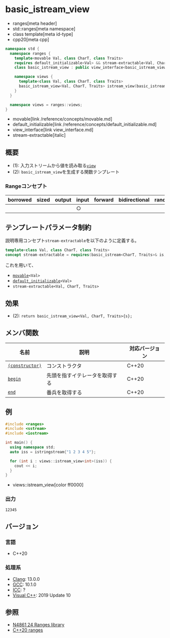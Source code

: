 # basic_istream_view
* ranges[meta header]
* std::ranges[meta namespace]
* class template[meta id-type]
* cpp20[meta cpp]

```cpp
namespace std {
  namespace ranges {
    template<movable Val, class CharT, class Traits>
    requires default_initializable<Val> && stream-extractable<Val, CharT, Traits>
    class basic_istream_view : public view_interface<basic_istream_view<Val, CharT, Traits>> { …… }; // (1)

    namespace views {
      template<class Val, class CharT, class Traits>
      basic_istream_view<Val, CharT, Traits> istream_view(basic_istream<CharT, Traits>& s);  // (2)
    }
  }

  namespace views = ranges::views;
}
```
* movable[link /reference/concepts/movable.md]
* default_initializable[link /reference/concepts/default_initializable.md]
* view_interface[link view_interface.md]
* stream-extractable[italic]

## 概要
- (1): 入力ストリームから値を読み取る[`view`](view.md)
- (2): `basic_istream_view`を生成する関数テンプレート

### Rangeコンセプト

| borrowed | sized | output | input | forward | bidirectional | random_access | contiguous | common | viewable | view |
|----------|-------|--------|-------|---------|---------------|---------------|------------|--------|----------|------|
|          |       |        | ○    |         |               |               |            |        | ○       | ○   |

## テンプレートパラメータ制約

説明専用コンセプト`stream-extractable`を以下のように定義する。

```cpp
template<class Val, class CharT, class Traits>
concept stream-extractable = requires(basic_istream<CharT, Traits>& is, Val& t) { is >> t; }
```

これを用いて、

- [`movable`](/reference/concepts/movable.md)`<Val>`
- [`default_initializable`](/reference/concepts/default_initializable.md)`<Val>`
- `stream-extractable<Val, CharT, Traits>`

## 効果

- (2): `return basic_istream_view<Val, CharT, Traits>{s};`

## メンバ関数

| 名前                                                     | 説明                             | 対応バージョン |
|----------------------------------------------------------|----------------------------------|----------------|
| [`(constructor)`](basic_istream_view/op_constructor.md.nolink)  | コンストラクタ                   | C++20          |
| [`begin`](basic_istream_view/begin.md.nolink)                   | 先頭を指すイテレータを取得する   | C++20          |
| [`end`](basic_istream_view/end.md.nolink)                       | 番兵を取得する                   | C++20          |

## 例
```cpp example
#include <ranges>
#include <sstream>
#include <iostream>

int main() {
  using namespace std;
  auto iss = istringstream{"1 2 3 4 5"};

  for (int i : views::istream_view<int>(iss)) {
    cout << i;
  }
}
```
* views::istream_view[color ff0000]

### 出力
```
12345
```

## バージョン
### 言語
- C++20

### 処理系
- [Clang](/implementation.md#clang): 13.0.0
- [GCC](/implementation.md#gcc): 10.1.0
- [ICC](/implementation.md#icc): ?
- [Visual C++](/implementation.md#visual_cpp): 2019 Update 10

## 参照
- [N4861 24 Ranges library](https://timsong-cpp.github.io/cppwp/n4861/ranges)
- [C++20 ranges](https://techbookfest.org/product/5134506308665344)
